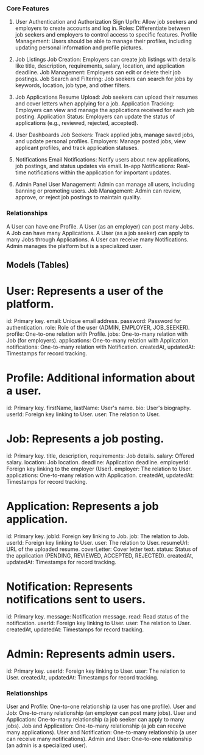 ### Core Features

1. User Authentication and Authorization
   Sign Up/In: Allow job seekers and employers to create accounts and log in.
   Roles: Differentiate between job seekers and employers to control access to specific features.
   Profile Management: Users should be able to manage their profiles, including updating personal information and profile pictures.

2. Job Listings
   Job Creation: Employers can create job listings with details like title, description, requirements, salary, location, and application deadline.
   Job Management: Employers can edit or delete their job postings.
   Job Search and Filtering: Job seekers can search for jobs by keywords, location, job type, and other filters.

3. Job Applications
   Resume Upload: Job seekers can upload their resumes and cover letters when applying for a job.
   Application Tracking: Employers can view and manage the applications received for each job posting.
   Application Status: Employers can update the status of applications (e.g., reviewed, rejected, accepted).

4. User Dashboards
   Job Seekers: Track applied jobs, manage saved jobs, and update personal profiles.
   Employers: Manage posted jobs, view applicant profiles, and track application statuses.

5. Notifications
   Email Notifications: Notify users about new applications, job postings, and status updates via email.
   In-app Notifications: Real-time notifications within the application for important updates.

6. Admin Panel
   User Management: Admin can manage all users, including banning or promoting users.
   Job Management: Admin can review, approve, or reject job postings to maintain quality.

### Relationships

A User can have one Profile.
A User (as an employer) can post many Jobs.
A Job can have many Applications.
A User (as a job seeker) can apply to many Jobs through Applications.
A User can receive many Notifications.
Admin manages the platform but is a specialized user.

## Models (Tables)

# User: Represents a user of the platform.

id: Primary key.
email: Unique email address.
password: Password for authentication.
role: Role of the user (ADMIN, EMPLOYER, JOB_SEEKER).
profile: One-to-one relation with Profile.
jobs: One-to-many relation with Job (for employers).
applications: One-to-many relation with Application.
notifications: One-to-many relation with Notification.
createdAt, updatedAt: Timestamps for record tracking.

# Profile: Additional information about a user.

id: Primary key.
firstName, lastName: User's name.
bio: User's biography.
userId: Foreign key linking to User.
user: The relation to User.

# Job: Represents a job posting.

id: Primary key.
title, description, requirements: Job details.
salary: Offered salary.
location: Job location.
deadline: Application deadline.
employerId: Foreign key linking to the employer (User).
employer: The relation to User.
applications: One-to-many relation with Application.
createdAt, updatedAt: Timestamps for record tracking.

# Application: Represents a job application.

id: Primary key.
jobId: Foreign key linking to Job.
job: The relation to Job.
userId: Foreign key linking to User.
user: The relation to User.
resumeUrl: URL of the uploaded resume.
coverLetter: Cover letter text.
status: Status of the application (PENDING, REVIEWED, ACCEPTED, REJECTED).
createdAt, updatedAt: Timestamps for record tracking.

# Notification: Represents notifications sent to users.

id: Primary key.
message: Notification message.
read: Read status of the notification.
userId: Foreign key linking to User.
user: The relation to User.
createdAt, updatedAt: Timestamps for record tracking.

# Admin: Represents admin users.

id: Primary key.
userId: Foreign key linking to User.
user: The relation to User.
createdAt, updatedAt: Timestamps for record tracking.

### Relationships

User and Profile: One-to-one relationship (a user has one profile).
User and Job: One-to-many relationship (an employer can post many jobs).
User and Application: One-to-many relationship (a job seeker can apply to many jobs).
Job and Application: One-to-many relationship (a job can receive many applications).
User and Notification: One-to-many relationship (a user can receive many notifications).
Admin and User: One-to-one relationship (an admin is a specialized user).
